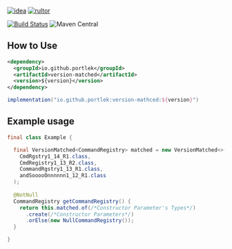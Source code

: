 [![idea](https://www.elegantobjects.org/intellij-idea.svg)](https://www.jetbrains.com/idea/)
[![rultor](https://www.rultor.com/b/yegor256/rultor)](https://www.rultor.com/p/portlek/version-matched)

[![Build Status](https://travis-ci.com/portlek/version-matched.svg?branch=master)](https://travis-ci.com/portlek/version-matched)
![Maven Central](https://img.shields.io/maven-central/v/io.github.portlek/version-matched?label=version)
## How to Use
```xml
<dependency>
  <groupId>io.github.portlek</groupId>
  <artifactId>version-matched</artifactId>
  <version>${version}</version>
</dependency>
```
```gradle
implementation("io.github.portlek:version-mathced:${version}")
```
## Example usage
```java
final class Example {

  final VersionMatched<CommandRegistry> matched = new VersionMatched<>(
    CmdRgstry1_14_R1.class,
    CmdRegistry1_13_R2.class,
    CommandRgstry1_13_R1.class,
    andSooooOnnnnnn1_12_R1.class
  );
    
  @NotNull
  CommandRegistry getCommandRegistry() {
    return this.matched.of(/*Constructor Parameter's Types*/)
      .create(/*Constructor Parameters*/)
      .orElse(new NullCommandRegistry());
  }

}
```
